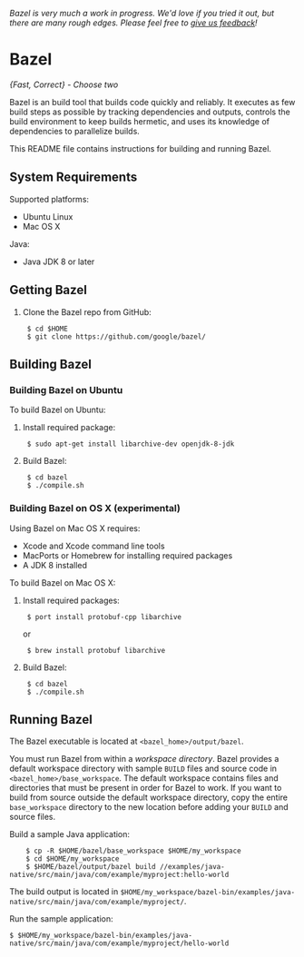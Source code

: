 *Bazel is very much a work in progress. We'd love if you tried it out, but there
are many rough edges. Please feel free to
[give us feedback](https://groups.google.com/forum/#!forum/bazel-discuss)!*

# Bazel

*{Fast, Correct} - Choose two*

Bazel is an build tool that builds code quickly and reliably.
It executes as few build steps as possible by tracking dependencies and outputs,
controls the build environment to keep builds hermetic, and uses its
knowledge of dependencies to parallelize builds.

This README file contains instructions for building and running Bazel.

## System Requirements

Supported platforms:

* Ubuntu Linux
* Mac OS X

Java:

* Java JDK 8 or later

## Getting Bazel

1. Clone the Bazel repo from GitHub:

        $ cd $HOME
        $ git clone https://github.com/google/bazel/

## Building Bazel

### Building Bazel on Ubuntu

To build Bazel on Ubuntu:

1. Install required package:

        $ sudo apt-get install libarchive-dev openjdk-8-jdk

2. Build Bazel:

        $ cd bazel
        $ ./compile.sh

### Building Bazel on OS X (experimental)

Using Bazel on Mac OS X requires:

* Xcode and Xcode command line tools
* MacPorts or Homebrew for installing required packages
* A JDK 8 installed

To build Bazel on Mac OS X:

1. Install required packages:

        $ port install protobuf-cpp libarchive

   or

        $ brew install protobuf libarchive

2. Build Bazel:

        $ cd bazel
        $ ./compile.sh

## Running Bazel

The Bazel executable is located at `<bazel_home>/output/bazel`.

You must run Bazel from within a _workspace directory_. Bazel provides a default
workspace directory with sample `BUILD` files and source code in
`<bazel_home>/base_workspace`. The default workspace contains files and
directories that must be present in order for Bazel to work. If you want to
build from source outside the default workspace directory, copy the entire
`base_workspace` directory to the new location before adding your `BUILD` and
source files.

Build a sample Java application:

        $ cp -R $HOME/bazel/base_workspace $HOME/my_workspace
        $ cd $HOME/my_workspace
        $ $HOME/bazel/output/bazel build //examples/java-native/src/main/java/com/example/myproject:hello-world

The build output is located in `$HOME/my_workspace/bazel-bin/examples/java-native/src/main/java/com/example/myproject/`.

Run the sample application:

    $ $HOME/my_workspace/bazel-bin/examples/java-native/src/main/java/com/example/myproject/hello-world

